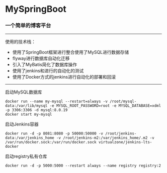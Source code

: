 # MySpringBoot

### 一个简单的博客平台

-----
使用的技术栈：

- 使用了SpringBoot框架进行整合使用了MySQL进行数据存储
- flyway进行数据库自动化迁移
- 引入了MyBatis简化了数据库操作
- 使用了jenkins和进行的自动化的测试
- 使用了Docker方式的jenkins进行自动化的部署和回滚
-----

启动MySQL数据库

```
docker run --name my-mysql --restart=always -v /root/mysql-data:/var/lib/mysql -e MYSQL_ROOT_PASSWORD=root -e MYSQL_DATABASE=xdml -p 3306:3306 -d mysql:8.0.19
docker start my-mysql
```

启动Jenkins容器

```
docker run -d -p 8081:8080 -p 50000:50000 -v /root/jenkins-data:/var/jenkins_home -v /root/jenkins-m2:/var/jenkins_home/.m2 -v /var/run/docker.sock:/var/run/docker.sock virtualzone/jenkins-lts-docker
```

启动registry私有仓库
```
docker run -d -p 5000:5000 --restart always --name registry registry:2
```
